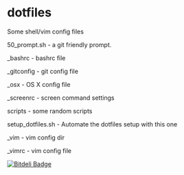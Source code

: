 dotfiles
========

Some shell/vim config files

50_prompt.sh - a git friendly prompt.

_bashrc - bashrc file

_gitconfig - git config file

_osx - OS X config file

_screenrc - screen command settings

scripts - some random scripts

setup_dotfiles.sh - Automate the dotfiles setup with this one

_vim - vim config dir

_vimrc - vim config file



[![Bitdeli Badge](https://d2weczhvl823v0.cloudfront.net/ashishb/dotfiles/trend.png)](https://bitdeli.com/free "Bitdeli Badge")

